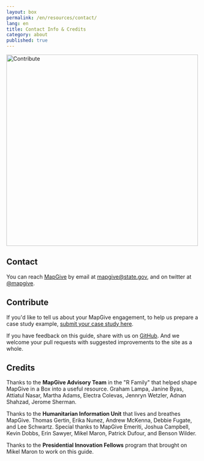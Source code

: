 ```yaml
---
layout: box
permalink: /en/resources/contact/
lang: en
title: Contact Info & Credits
category: about
published: true
---
```


<img src="{{site.baseurl}}/assets/img/osmgeoweek.jpg" alt="Contribute" width="500px">

## Contact

You can reach [MapGive](http://mapgive.state.gov/) by email at [mapgive@state.gov](mailto:mapgive@state.gov), and on twitter at [@mapgive](https://twitter.com/mapgive).<!--, or through this contact form -->

## Contribute

If you'd like to tell us about your MapGive engagement, to help us prepare a case study example, [submit your case study here](https://docs.google.com/forms/d/1Y4t-KKUOqvQAK3IURH256TSbjGORjIEf8c3Doa0-nI8/viewform).

If you have feedback on this guide, share with us on [GitHub](https://github.com/state-hiu/mapgive-in-a-box/issues). And we welcome your pull requests with suggested improvements to the site as a whole.

## Credits

Thanks to the **MapGive Advisory Team** in the "R Family" that helped shape MapGive in a Box into a useful resource. Graham Lampa, Janine Byas, Attiatul Nasar, Martha Adams, Electra Colevas, Jennryn Wetzler, Adnan Shahzad, Jerome Sherman.

Thanks to the **Humanitarian Information Unit** that lives and breathes MapGive. Thomas Gertin, Erika Nunez, Andrew McKenna, Debbie Fugate, and Lee Schwartz. Special thanks to MapGive Emeriti, Joshua Campbell, Kevin Dobbs, Erin Sawyer, Mikel Maron, Patrick Dufour, and Benson Wilder.

Thanks to the **Presidential Innovation Fellows** program that brought on Mikel Maron to work on this guide.

